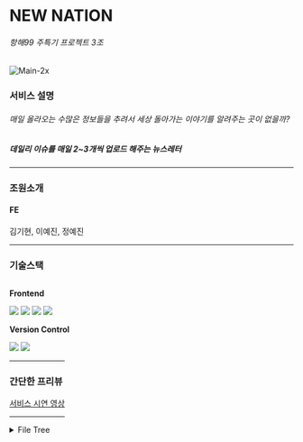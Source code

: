 # NEW NATION
###### 항해99 주특기 프로젝트 3조

<img src="https://i.ibb.co/K9M7yvy/Main-2x.jpg" alt="Main-2x" border="0">

### 서비스 설명
###### 매일 올라오는 수많은 정보들을 추려서 세상 돌아가는 이야기를 알려주는 곳이 없을까?
##### 데일리 이슈를 매일 2~3개씩 업로드 해주는 뉴스레터   
------

### 조원소개
#### FE   
김기현, 이예진, 정예진   

------

### 기술스택   
<div style="display:flex; flex-direction:column; align-items:flex-start;">
    <p><strong>Frontend</strong></p>
    <div>
        <img src="https://img.shields.io/badge/javascript-F7DF1E?style=flat-square&logo=javascript&logoColor=black">
        <img src="https://img.shields.io/badge/react-61DAFB?style=flat-square&logo=react&logoColor=black"> 
        <img src="https://img.shields.io/badge/html5-E34F26?style=flat-square&logo=html5&logoColor=white"> 
        <img src="https://img.shields.io/badge/css-1572B6?style=flat-square&logo=css3&logoColor=white"> 
    </div>   

<p><strong>Version Control</strong></p>
    <div>
        <img src="https://img.shields.io/badge/git-F05032?style=flat-square&logo=git&logoColor=white">
        <img src="https://img.shields.io/badge/github-ffffff?style=flat-square&logo=github&logoColor=black"> 

------
            
### 간단한 프리뷰   

[서비스 시연 영상](https://youtu.be/z-lbQEZ--Wk)

------

<details>
<summary>File Tree</summary>   
<img src="https://i.ibb.co/C9VbRxL/filetree.jpg" alt="filetree" border="0">
</details>   


